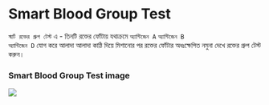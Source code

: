 # Smart Blood Group Test
```স্মার্ট রক্তের গ্রুপ টেস্ট``` এ - তিনটি রক্তের ফোঁটায় যথাক্রমে
```অ্যান্টিজেন A``` 
```অ্যান্টিজেন B```  
```অ্যান্টিজেন D``` 
যোগ করে আলাদা আলাদা কাঠি দিয়ে মিশানোর পর রক্তের ফোঁটার অধঃক্ষেপিত নমুনা দেখে রক্তের গ্রুপ টেস্ট করুন।
### Smart Blood Group Test image
<img src="bloodgroup.png">
